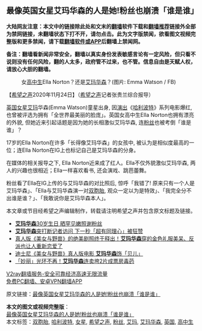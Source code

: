  <h2>最像英国女星艾玛华森的人是她!粉丝也崩溃「谁是谁」</h2> <p class="notice"><b>大陆网友注意：本文中的链接除此处和文末的<a href="https://github.com/bannedbook/fanqiang" >翻墙</a>软件下载和<a href="https://github.com/killgcd/justmysocks/blob/master/README.md">翻墙推荐</a>链接外全部为禁网链接，未翻墙状态下打不开，请勿点击。此为文字版禁闻，欲看图文视频完整版和更多禁闻，请下载<a href="https://github.com/bannedbook/fanqiang">翻墙软件或APP</a>后翻墙上禁闻网。</p><p>备注：翻墙看新闻非常安全，翻墙以真实身份发表敏感言论有一定风险，但只看不说则没有任何风险，翻的人太多，政府管不过来，也不管。信息自由是天赋人权，请放心大胆的翻墙。</b></p>  <div class="entry"> <figure><figcaption>女<a href="https://www.bannedbook.org/bnews/tag/%E9%AB%98%E4%B8%AD%E7%94%9F/" class="st_tag internal_tag" rel="tag" title="标签 高中生 下的日志">高中生</a>Ella Norton？还是<a href="https://www.bannedbook.org/bnews/tag/%e8%89%be%e7%8e%9b%e5%8d%8e%e6%a3%ae/" class="st_tag internal_tag" rel="tag" title="标签 艾玛华森 下的日志">艾玛华森</a>？(图片: Emma Watson / FB)</figcaption></figure> <p>【<span class='wp_keywordlink_affiliate'><a href="https://www.soundofhope.org" title="希望之声" target="_blank">希望之声</a></span>2020年11月24日】（<a href="https://www.bannedbook.org/bnews/tag/%e5%b8%8c%e6%9c%9b%e4%b9%8b%e5%a3%b0/" class="st_tag internal_tag" rel="tag" title="标签 希望之声 下的日志">希望之声</a>记者张贵兰综合报导）</p> <p><a href="https://www.bannedbook.org/bnews/tag/%e8%8b%b1%e5%9b%bd/" class="st_tag internal_tag" rel="tag" title="标签 英国 下的日志">英国</a><a href="https://www.bannedbook.org/bnews/tag/%e5%a5%b3%e6%98%9f/" class="st_tag internal_tag" rel="tag" title="标签 女星 下的日志">女星</a><a href="https://www.bannedbook.org/bnews/tag/%E8%89%BE%E7%8E%9B/" class="st_tag internal_tag" rel="tag" title="标签 艾玛 下的日志">艾玛</a>华森(Emma Watson)童星出身, 因<span class='wp_keywordlink_affiliate'><a href="https://zh-cn.shenyunperformingarts.org/" title="演出" target="_blank">演出</a></span>《<a href="https://www.bannedbook.org/bnews/tag/%E5%93%88%E5%88%A9%E6%B3%A2%E7%89%B9/" class="st_tag internal_tag" rel="tag" title="标签 哈利波特 下的日志">哈利波特</a>》系列电影爆红, 也曾被评选为拥有「全世界最美丽的脸庞」。英国女高中生Ella Norton也拥有漂亮的外貌, 但她近来引起话题是因为她的长相激似艾玛华森, 连<a href="https://www.bannedbook.org/bnews/tag/%e7%b2%89%e4%b8%9d/" class="st_tag internal_tag" rel="tag" title="标签 粉丝 下的日志">粉丝</a>也被考倒「谁是谁」？</p> <p></p>  <p>17岁的Ella Norton在许多「长得像艾玛华森」的女孩中, 被认为是相似度最高的一位；连Ella Norton在IG上也标记自己是艾玛华森的分身。</p> <p></p> <p>在媒体的相关报导之下, Ella Norton近来成了红人。Ella不仅外貌激似艾玛华森, 两人的兴趣也很相近；Ella一样喜欢看书, 还会演戏、跳芭蕾舞。     </p>  <p></p> <p>粉丝看了Ella在IG上传的与艾玛华森的对比照后, 惊呼「我错了! 原来只有一个人是艾玛华森」、「Ella与艾玛华森演一对<a href="https://www.bannedbook.org/bnews/tag/%e5%8f%8c%e8%83%9e%e8%83%8e/" class="st_tag internal_tag" rel="tag" title="标签 双胞胎 下的日志">双胞胎</a>, 观众一定以为是特效」、「我完全分不出谁是谁？」、「我敢说你是艾玛华森本人」。 </p> <p>本文章或节目经希望之声编辑制作，转载请注明希望之声并包含原文标题及链接。</p>  <ul class='op-related-articles' title='相关阅读'> <li><a href='https://www.bannedbook.org/bnews/yule/20200418/1314958.html' target='_blank'><b>艾玛华森</b>30岁生日 晒罕见嫩照谢粉丝</a></li> <li><a href='https://www.bannedbook.org/bnews/yule/20170305/723578.html' target='_blank'><b>艾玛华森</b>突打断记者访问 下一秒「超有同理心」被狂赞</a></li> <li><a href='https://www.bannedbook.org/bnews/funmedia/20161106/609870.html' target='_blank'>真人版《美女与野兽》的绝美剧照终于释出！<b>艾玛华森</b>穿的金色礼服美呆、反派也让人重新恋爱了</a></li> <li><a href='https://www.bannedbook.org/bnews/sohnews/20161102/608346.html' target='_blank'>迪士尼《美女与野兽》真人版电影 <b>艾玛华森</b>饰「贝儿」</a></li> <li><a href='https://www.bannedbook.org/bnews/sohnews/20160710/556090.html' target='_blank'>「妙丽」光环不再！<b>艾玛华森</b>连卖垮2片成票房毒药</a></li> </ul> <p class="texttj"> <a href="https://www.bannedbook.org/forum23/topic22702.html" target="_blank">V2ray翻墙服务-安全可靠经济高速无限流量</a><br/> <a href="https://github.com/bannedbook/fanqiang/wiki/%E7%A6%81%E9%97%BB%E7%BD%91%E5%AE%89%E5%8D%93%E7%BF%BB%E5%A2%99%E6%96%B0%E9%97%BBAPP" target="_blank">免费PC翻墙、安卓VPN翻墙APP</a></p><p>原文链接：<a class="src_link"  href="https://www.soundofhope.org/post/446482" target="_blank">最像英国女星艾玛华森的人是她!粉丝也崩溃「谁是谁」</a></p><a name='sharetosocial'></a>       <div><b>本文的图文或视频完整版</b>：<a href='https://www.bannedbook.org/bnews/comments/20201125/1436576.html'>最像英国女星艾玛华森的人是她!粉丝也崩溃「谁是谁」</a></div>  </div><!--END ENTRY--> <div class="postfooter"> <div>本文标签：<a href="https://www.bannedbook.org/bnews/tag/%e5%8f%8c%e8%83%9e%e8%83%8e/" rel="tag">双胞胎</a>, <a href="https://www.bannedbook.org/bnews/tag/%E5%93%88%E5%88%A9%E6%B3%A2%E7%89%B9/" rel="tag">哈利波特</a>, <a href="https://www.bannedbook.org/bnews/tag/%e5%a5%b3%e6%98%9f/" rel="tag">女星</a>, <a href="https://www.bannedbook.org/bnews/tag/%e5%b8%8c%e6%9c%9b%e4%b9%8b%e5%a3%b0/" rel="tag">希望之声</a>, <a href="https://www.bannedbook.org/bnews/tag/%e7%b2%89%e4%b8%9d/" rel="tag">粉丝</a>, <a href="https://www.bannedbook.org/bnews/tag/%E8%89%BE%E7%8E%9B/" rel="tag">艾玛</a>, <a href="https://www.bannedbook.org/bnews/tag/%e8%89%be%e7%8e%9b%e5%8d%8e%e6%a3%ae/" rel="tag">艾玛华森</a>, <a href="https://www.bannedbook.org/bnews/tag/%e8%8b%b1%e5%9b%bd/" rel="tag">英国</a>, <a href="https://www.bannedbook.org/bnews/tag/%E9%AB%98%E4%B8%AD%E7%94%9F/" rel="tag">高中生</a></div>  </div><!--END POSTFOOTER--> 
